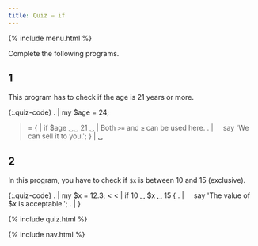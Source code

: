 ```yaml
---
title: Quiz — if
---
```


{% include menu.html %}

Complete the following programs.

## 1

This program has to check if the age is 21 years or more.

{:.quiz-code}
. | my $age = 24;
>= { | if $age ␣␣ 21 ␣ | Both `>=` and `≥` can be used here.
. | &nbsp;&nbsp;&nbsp;&nbsp;say &apos;We can sell it to you.&apos;;
} | ␣

## 2

In this program, you have to check if `$x` is between 10 and 15 (exclusive).

{:.quiz-code}
. | my $x = 12.3;
&lt; &lt; | if 10 ␣ $x ␣ 15 {
. | &nbsp;&nbsp;&nbsp;&nbsp;say &apos;The value of $x is acceptable.&apos;;
. | }


{% include quiz.html %}
<script>
    replacements = [['≥', '>=']];
</script>

{% include nav.html %}